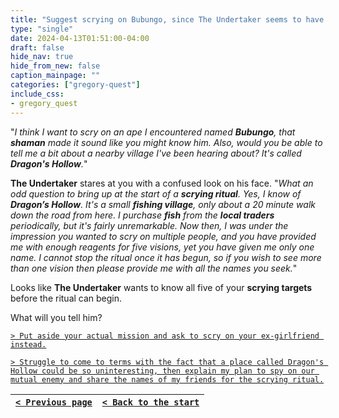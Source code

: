 ```yaml
---
title: "Suggest scrying on Bubungo, since The Undertaker seems to have had a history with him already; then ask him if he can tell me anything about Dragon's Hollow."
type: "single"
date: 2024-04-13T01:51:00-04:00
draft: false
hide_nav: true
hide_from_new: false
caption_mainpage: ""
categories: ["gregory-quest"]
include_css:
- gregory_quest
---
```


"*I think I want to scry on an ape I encountered named **Bubungo**, that **shaman** made it sound like you might know him. Also, would you be able to tell me a bit about a nearby village I've been hearing about? It's called **Dragon's Hollow**.*"

**The Undertaker** stares at you with a confused look on his face. "*What an odd question to bring up at the start of a **scrying ritual**. Yes, I know of **Dragon’s Hollow**. It's a small **fishing village**, only about a 20 minute walk down the road from here. I purchase **fish** from the **local traders** periodically, but it's fairly unremarkable. Now then, I was under the impression you wanted to scry on multiple people, and you have provided me with enough reagents for five visions, yet you have given me only one name. I cannot stop the ritual once it has begun, so if you wish to see more than one vision then please provide me with all the names you seek.*"

Looks like **The Undertaker** wants to know all five of your **scrying targets** before the ritual can begin. 

What will you tell him?

[``> Put aside your actual mission and ask to scry on your ex-girlfriend instead.``](../91a)

[``> Struggle to come to terms with the fact that a place called Dragon's Hollow could be so uninteresting, then explain my plan to spy on our mutual enemy and share the names of my friends for the scrying ritual.``](../92)

|[``< Previous page``](../90)|[``< Back to the start``](../)|
|---|---|